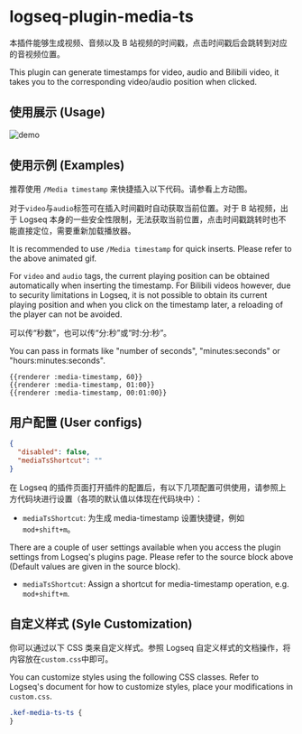 # logseq-plugin-media-ts

本插件能够生成视频、音频以及 B 站视频的时间戳，点击时间戳后会跳转到对应的音视频位置。

This plugin can generate timestamps for video, audio and Bilibili video, it takes you to the corresponding video/audio position when clicked.

## 使用展示 (Usage)

![demo](demo.gif)

## 使用示例 (Examples)

推荐使用 `/Media timestamp` 来快捷插入以下代码。请参看上方动图。

对于`video`与`audio`标签可在插入时间戳时自动获取当前位置。对于 B 站视频，出于 Logseq 本身的一些安全性限制，无法获取当前位置，点击时间戳跳转时也不能直接定位，需要重新加载播放器。

It is recommended to use `/Media timestamp` for quick inserts. Please refer to the above animated gif.

For `video` and `audio` tags, the current playing position can be obtained automatically when inserting the timestamp. For Bilibili videos however, due to security limitations in Logseq, it is not possible to obtain its current playing position and when you click on the timestamp later, a reloading of the player can not be avoided.

可以传“秒数”，也可以传“分:秒”或“时:分:秒”。

You can pass in formats like "number of seconds", "minutes:seconds" or "hours:minutes:seconds".

```
{{renderer :media-timestamp, 60}}
{{renderer :media-timestamp, 01:00}}
{{renderer :media-timestamp, 00:01:00}}
```

## 用户配置 (User configs)

```json
{
  "disabled": false,
  "mediaTsShortcut": ""
}
```

在 Logseq 的插件页面打开插件的配置后，有以下几项配置可供使用，请参照上方代码块进行设置（各项的默认值以体现在代码块中）：

- `mediaTsShortcut`: 为生成 media-timestamp 设置快捷键，例如`mod+shift+m`。

There are a couple of user settings available when you access the plugin settings from Logseq's plugins page. Please refer to the source block above (Default values are given in the source block).

- `mediaTsShortcut`: Assign a shortcut for media-timestamp operation, e.g. `mod+shift+m`.

## 自定义样式 (Syle Customization)

你可以通过以下 CSS 类来自定义样式。参照 Logseq 自定义样式的文档操作，将内容放在`custom.css`中即可。

You can customize styles using the following CSS classes. Refer to Logseq's document for how to customize styles, place your modifications in `custom.css`.

```css
.kef-media-ts-ts {
}
```
